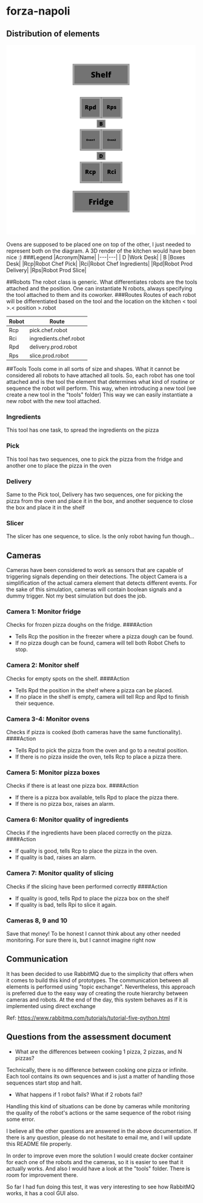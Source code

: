# forza-napoli

## Distribution of elements
![Distribution](assets/kitchen_distribution.png)

Ovens are supposed to be placed one on top of the other, I just needed to represent both on the diagram.
A 3D render of the kitchen would have been nice :)
###Legend
|Acronym|Name|
|---|---|
| D |Work Desk|
| B |Boxes Desk|
|Rcp|Robot Chef Pick|
|Rci|Robot Chef Ingredients|
|Rpd|Robot Prod Delivery|
|Rps|Robot Prod Slice|

##Robots
The robot class is generic. What differentiates robots are the tools attached and the position. 
One can instantiate N robots, always specifying the tool attached to them and its coworker.
###Routes
Routes of each robot will be differentiated based on the tool and the location on the kitchen
< tool >.< position >.robot

|Robot|Route|
|---|---|
|Rcp|pick.chef.robot|
|Rci|ingredients.chef.robot|
|Rpd|delivery.prod.robot|
|Rps|slice.prod.robot|

##Tools
Tools come in all sorts of size and shapes. What it cannot be considered all robots to have attached all tools. 
So, each robot has one tool attached and is the tool the element that determines what kind of routine or 
sequence the robot will perform. This way, when introducing a new tool (we create a new tool in the "tools" folder) 
This way we can easily instantiate a new robot with the new tool attached.
### Ingredients
This tool has one task, to spread the ingredients on the pizza

### Pick
This tool has two sequences, one to pick the pizza from the fridge and another one to place the pizza in the oven

### Delivery
Same to the Pick tool, Delivery has two sequences, one for picking the pizza from the oven and place it in the box, 
and another sequence to close the box and place it in the shelf

### Slicer
The slicer has one sequence, to slice. Is the only robot having fun though...

## Cameras
Cameras have been considered to work as sensors that are capable of triggering signals depending on their detections. 
The object Camera is a simplification of the actual camera element that detects different events. For the sake of this
simulation, cameras will contain boolean signals and a dummy trigger. Not my best simulation but does the job.

### Camera 1: Monitor fridge
Checks for frozen pizza doughs on the fridge.
####Action
- Tells Rcp the position in the freezer where a pizza dough can be found.
- If no pizza dough can be found, camera will tell both Robot Chefs to stop.

### Camera 2: Monitor shelf
Checks for empty spots on the shelf.
####Action
- Tells Rpd the position in the shelf where a pizza can be placed.
- If no place in the shelf is empty, camera will tell Rcp and Rpd to finish their sequence.

### Camera 3-4: Monitor ovens
Checks if pizza is cooked (both cameras have the same functionality).
####Action
- Tells Rpd to pick the pizza from the oven and go to a neutral position.
- If there is no pizza inside the oven, tells Rcp to place a pizza there.

### Camera 5: Monitor pizza boxes
Checks if there is at least one pizza box.
####Action
- If there is a pizza box available, tells Rpd to place the pizza there.
- If there is no pizza box, raises an alarm.

### Camera 6: Monitor quality of ingredients
Checks if the ingredients have been placed correctly on the pizza.
####Action
- If quality is good, tells Rcp to place the pizza in the oven.
- If quality is bad, raises an alarm.

### Camera 7: Monitor quality of slicing
Checks if the slicing have been performed correctly
####Action
- If quality is good, tells Rpd to place the pizza box on the shelf
- If quality is bad, tells Rpi to slice it again.

### Cameras 8, 9 and 10
Save that money! To be honest I cannot think about any other needed monitoring. For sure there is, 
but I cannot imagine right now

## Communication
It has been decided to use RabbitMQ due to the simplicity that offers when it comes to build this kind of prototypes.
The communication between all elements is performed using "topic exchange". Nevertheless, this approach is preferred
due to the easy way of creating the route hierarchy between cameras and robots. At the end of the day, 
this system behaves as if it is implemented using direct exchange

Ref: https://www.rabbitmq.com/tutorials/tutorial-five-python.html

## Questions from the assessment document

- What are the differences between cooking 1 pizza, 2 pizzas, and N pizzas?

Technically, there is no difference between cooking one pizza or infinite. Each tool contains its own sequences and 
is just a matter of handling those sequences start stop and halt.

- What happens if 1 robot fails? What if 2 robots fail?

Handling this kind of situations can be done by cameras while monitoring the quality of the robot's actions or
the same sequence of the robot rising some error.

I believe all the other questions are answered in the above documentation. If there is any question, please do not
hesitate to email me, and I will update this README file properly.

In order to improve even more the solution I would create docker container for each one of the robots and the cameras,
so it is easier to see that it actually works. And also I would have a look at the "tools" folder. There is room for
improvement there.

So far I had fun doing this test, it was very interesting to see how RabbitMQ works, it has a cool GUI also.
